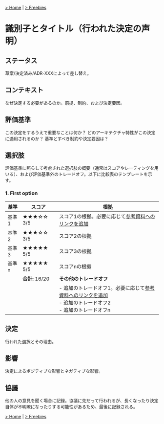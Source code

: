 [> Home](README.md) | [> Freebies](freebies.md)

# 識別子とタイトル（行われた決定の声明）

## ステータス
草案/決定済み/ADR-XXXによって差し替え。

## コンテキスト
なぜ決定する必要があるのか。前提、制約、および決定要因。

## 評価基準
この決定をするうえで重要なことは何か？
どのアーキテクチャ特性がこの決定に適用されるのか？
基準とすべき制約や決定要因は？

## 選択肢
評価基準に照らして考慮された選択肢の概要（通常はスコアやレーティングを用いる）、および評価基準外のトレードオフ。以下に比較表のテンプレートを示す。

### 1. First option

| 基準       | スコア                | 根拠                                                                                                                                                                                                               |
| ---------- | ----------------     | ----------------------------------------------------------------------------------------                                                                                             |
| 基準1      | ★★★☆☆ 3/5    | スコア1の根拠。必要に応じて[参考資料へのリンクを追加](https://link-to-reference)                                                                                          
| 基準2      | ★★★☆☆ 3/5    | スコア2の根拠                                                                                                                                                                                                 |
| 基準3      | ★★★★★ 5/5    | スコア3の根拠                                                                                                                                                                                                 |
| 基準n      | ★★★★★ 5/5    | スコアnの根拠                                                                                                                                                                                                 |
|               | **合計:** 16/20 | **その他のトレードオフ**                                                                                                                                                                                |
|               |                          | - 追加のトレードオフ1。必要に応じて[参考資料へのリンクを追加](https://link-to-reference) <br/>- 追加のトレードオフ2 <br/>- 追加のトレードオフn |

## 決定
行われた選択とその理由。

## 影響
決定によるポジティブな影響とネガティブな影響。

## 協議
他の人の意見を聞く場合に記録。協議に先だって行われるが、長くなったり決定自体が不明瞭になったりする可能性があるため、最後に記録される。

[> Home](README.md) | [> Freebies](freebies.md)